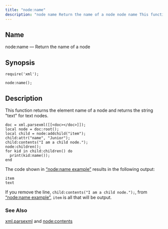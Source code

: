 ```yaml
---
title: "node:name"
description: "node name Return the name of a node node name This function returns the element name of a node and returns the string text for text nodes Example 70 81 node name example The code shown in Example 70 81 node name example results in the following output If you..."
---
```


<a name="lua.ref.xml.node_name"></a> 
## Name

node:name — Return the name of a node

<a name="idp19424448"></a> 
## Synopsis

`require('xml');`

`node:name();`

<a name="idp19427408"></a> 
## Description

This function returns the element name of a node and returns the string "text" for text nodes.

<a name="lua.ref.xml.node_name.example"></a> 


```
doc = xml.parsexml([[<doc></doc>]]);
local node = doc:root();
local child = node:addchild("item");
child:attr("name", "Junior");
child:contents("I am a child node.");
node:children();
for kid in child:children() do
  print(kid:name());
end
```

The code shown in [“node:name example”](/momentum/4/lua/ref-xml-node-name#lua.ref.xml.node_name.example) results in the following output:

```
item
text
```

If you remove the line, `child:contents("I am a child node.");`, from [“node:name example”](/momentum/4/lua/ref-xml-node-name#lua.ref.xml.node_name.example), `item` is all that will be output.

<a name="idp19434880"></a> 
### See Also

[xml.parsexml](/momentum/4/lua/ref-xml-parsexml) and [node:contents](/momentum/4/lua/ref-xml-node-contents)